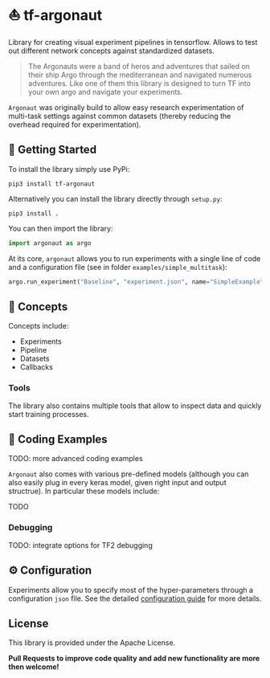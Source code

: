 # ⛵ tf-argonaut

Library for creating visual experiment pipelines in tensorflow. Allows to test out different network concepts against standardized datasets.

> The Argonauts were a band of heros and adventures that sailed on their ship Argo through the mediterranean and navigated numerous adventures.
> Like one of them this library is designed to turn TF into your own argo and navigate your experiments.

`Argonaut` was originally build to allow easy research experimentation of multi-task settings against common datasets (thereby reducing the overhead required for experimentation).

## 👶 Getting Started

To install the library simply use PyPi:
```
pip3 install tf-argonaut
```

Alternatively you can install the library directly through `setup.py`:
```
pip3 install .
```

You can then import the library:
```python
import argonaut as argo
```

At its core, `argonaut` allows you to run experiments with a single line of code and a configuration file (see in folder `examples/simple_multitask`):

```python
argo.run_experiment("Baseline", "experiment.json", name="SimpleExample")
```

## 📜 Concepts

Concepts include:

* Experiments
* Pipeline
* Datasets
* Callbacks

### Tools

The library also contains multiple tools that allow to inspect data and quickly start training processes.

## 💾‍ Coding Examples

TODO: more advanced coding examples

`Argonaut` also comes with various pre-defined models (although you can also easily plug in every keras model, given right input and output structrue).
In particular these models include:

TODO

### Debugging

TODO: integrate options for TF2 debugging

## ⚙ Configuration

Experiments allow you to specify most of the hyper-parameters through a configuration `json` file. See the detailed [configuration guide](config.md) for more details.

## License

This library is provided under the Apache License.

**Pull Requests to improve code quality and add new functionality are more then welcome!**
